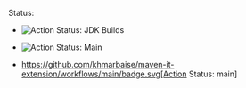 Status:

* ![Action Status: JDK Builds](https://github.com/khmarbaise/maven-it-extension/workflows/.github/workflows/jdkbuilds.yml/badge.svg)
* ![Action Status: Main](https://github.com/khmarbaise/maven-it-extension/workflows/.github/workflows/main.yml/badge.svg)

* https://github.com/khmarbaise/maven-it-extension/workflows/main/badge.svg[Action Status: main]
